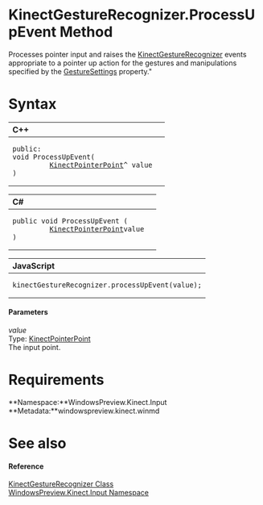 KinectGestureRecognizer.ProcessUpEvent Method  
=============================================  

Processes pointer input and raises the [KinectGestureRecognizer](../../KinectGestureRecognizer.md) events appropriate to a pointer up action for the gestures and manipulations specified by the [GestureSettings](../Properties/GestureSettings_Property.md) property." <span id="syntaxSection"></span>

Syntax  
======  

<table>
<colgroup>
<col width="100%" />
</colgroup>
<thead>
<tr class="header">
<th align="left">C++</th>
</tr>
</thead>
<tbody>
<tr class="odd">
<td align="left"><pre><code>public:  
void ProcessUpEvent(  
         <a href="../../KinectPointerPoint_Class.md">KinectPointerPoint</a>^ value  
)</code></pre></td>
</tr>
</tbody>
</table>

<table>
<colgroup>
<col width="100%" />
</colgroup>
<thead>
<tr class="header">
<th align="left">C#</th>
</tr>
</thead>
<tbody>
<tr class="odd">
<td align="left"><pre><code>public void ProcessUpEvent (  
         <a href="../../KinectPointerPoint_Class.md">KinectPointerPoint</a>value  
)</code></pre></td>
</tr>
</tbody>
</table>

<table>
<colgroup>
<col width="100%" />
</colgroup>
<thead>
<tr class="header">
<th align="left">JavaScript</th>
</tr>
</thead>
<tbody>
<tr class="odd">
<td align="left"><pre><code>kinectGestureRecognizer.processUpEvent(value);</code></pre></td>
</tr>
</tbody>
</table>

<span id="ID4EN"></span>
#### Parameters  

*value*    
Type: [KinectPointerPoint](../../KinectPointerPoint_Class.md)  
The input point.  

<span id="requirements"></span>

Requirements  
============  

**Namespace:**WindowsPreview.Kinect.Input  
**Metadata:**windowspreview.kinect.winmd  

<span id="ID4EDB"></span>

See also  
========  

<span id="ID4EFB"></span>
#### Reference  

[KinectGestureRecognizer Class](../../KinectGestureRecognizer.md)  
 [WindowsPreview.Kinect.Input Namespace](../../../Kinect.Input.md)  



<!--Please do not edit the data in the comment block below.-->
<!--
TOCTitle : ProcessUpEvent Method
RLTitle : KinectGestureRecognizer.ProcessUpEvent Method
KeywordK : ProcessUpEvent method
KeywordK : KinectGestureRecognizer.ProcessUpEvent method
KeywordF : WindowsPreview.Kinect.Input.KinectGestureRecognizer.ProcessUpEvent
KeywordF : KinectGestureRecognizer.ProcessUpEvent
KeywordF : ProcessUpEvent
KeywordF : WindowsPreview.Kinect.Input.KinectGestureRecognizer.ProcessUpEvent(WindowsPreview.Kinect.Input.KinectPointerPoint)
KeywordA : M:WindowsPreview.Kinect.Input.KinectGestureRecognizer.ProcessUpEvent(WindowsPreview.Kinect.Input.KinectPointerPoint)
AssetID : M:WindowsPreview.Kinect.Input.KinectGestureRecognizer.ProcessUpEvent(WindowsPreview.Kinect.Input.KinectPointerPoint)
Locale : en-us
CommunityContent : 1
APIType : Managed
APILocation : windowspreview.kinect.winmd
APIName : WindowsPreview.Kinect.Input.KinectGestureRecognizer.ProcessUpEvent
TargetOS : Windows
TopicType : kbSyntax
DevLang : VB
DevLang : CSharp
DevLang : JavaScript
DevLang : C++
DocSet : K4Wv2
ProjType : K4Wv2Proj
Technology : Kinect for Windows
Product : Kinect for Windows SDK v2
productversion : 20
-->
